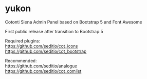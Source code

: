 # yukon
Cotonti Siena Admin Panel based on Bootstrap 5 and Font Awesome

First public release after transition to Bootstrap 5

Required plugins:  
https://github.com/seditio/cot_icons  
https://github.com/seditio/cot_bootstrap

Recommended:  
https://github.com/seditio/analogue  
https://github.com/seditio/cot_comlist
